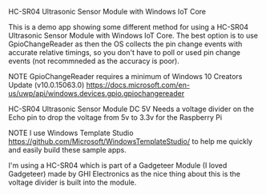 ﻿HC-SR04 Ultrasonic Sensor Module
with Windows IoT Core

This is a demo app showing some different method for using a HC-SR04 Ultrasonic Sensor Module with Windows IoT Core.  The best option is to use GpioChangeReader as then the OS collects the pin change events with accurate relative timings, so you don't have to poll or used pin change events (not recommneded as the accuracy is poor).

NOTE GpioChangeReader requires a minimum of Windows 10 Creators Update (v10.0.15063.0)
https://docs.microsoft.com/en-us/uwp/api/windows.devices.gpio.gpiochangereader

HC-SR04 Ultrasonic Sensor Module
 DC 5V
Needs a voltage divider on the Echo pin to drop the voltage from 5v to 3.3v for the Raspberry Pi

NOTE I use Windows Template Studio https://github.com/Microsoft/WindowsTemplateStudio/ to help me quickly and easily build these sample apps. 

I'm using a HC-SR04 which is part of a Gadgeteer Module (I loved Gadgeteer) made by GHI Electronics as the nice thing about this is the voltage divider is built into the module.



